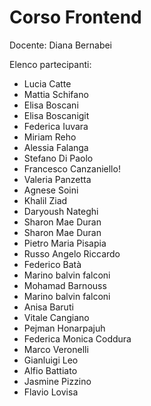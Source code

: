 # Corso Frontend

Docente: Diana Bernabei

Elenco partecipanti:

- Lucia Catte
- Mattia Schifano
- Elisa Boscani
- Elisa Boscanigit 
- Federica Iuvara
- Miriam Reho
- Alessia Falanga
- Stefano Di Paolo
- Francesco Canzaniello!
- Valeria Panzetta
- Agnese Soini
- Khalil Ziad
- Daryoush Nateghi
- Sharon Mae Duran
- Sharon Mae Duran
- Pietro Maria Pisapia
- Russo Angelo Riccardo
- Federico Batà
- Marino balvin falconi
- Mohamad Barnouss
- Marino balvin falconi
- Anisa Baruti
- Vitale Cangiano
- Pejman Honarpajuh
- Federica Monica Coddura
- Marco Veronelli
- Gianluigi Leo
- Alfio Battiato
- Jasmine Pizzino
- Flavio Lovisa